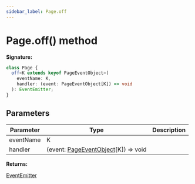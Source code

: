 ```yaml
---
sidebar_label: Page.off
---
```


# Page.off() method

**Signature:**

```typescript
class Page {
  off<K extends keyof PageEventObject>(
    eventName: K,
    handler: (event: PageEventObject[K]) => void
  ): EventEmitter;
}
```

## Parameters

| Parameter | Type                                                                       | Description |
| --------- | -------------------------------------------------------------------------- | ----------- |
| eventName | K                                                                          |             |
| handler   | (event: [PageEventObject](./puppeteer.pageeventobject.md)\[K\]) =&gt; void |             |

**Returns:**

[EventEmitter](./puppeteer.eventemitter.md)
